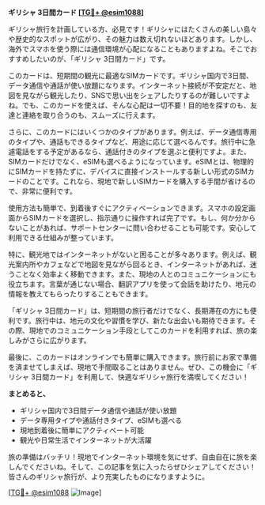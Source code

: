 **ギリシャ 3日間カード [[TG💪+ @esim1088](https://t.me/s/esim1088)]**

ギリシャ旅行を計画している方、必見です！ギリシャにはたくさんの美しい島々や歴史的なスポットが広がり、その魅力は数え切れないほどあります。しかし、海外でスマホを使う際には通信環境が心配になることもありますよね。そこでおすすめしたいのが、「ギリシャ 3日間カード」です。

このカードは、短期間の観光に最適なSIMカードです。ギリシャ国内で3日間、データ通信や通話が使い放題になります。インターネット接続が不安定だと、地図を見ながら観光したり、SNSで思い出をシェアしたりするのが難しいですよね。でも、このカードを使えば、そんな心配は一切不要！目的地を探すのも、友達と連絡を取り合うのも、スムーズに行えます。

さらに、このカードにはいくつかのタイプがあります。例えば、データ通信専用のタイプや、通話もできるタイプなど、用途に応じて選べるんです。旅行中に急遽電話をする予定があるなら、通話付きのタイプを選ぶと便利ですよ。また、SIMカードだけでなく、eSIMも選べるようになっています。eSIMとは、物理的にSIMカードを持たずに、デバイスに直接インストールする新しい形式のSIMカードのことです。これなら、現地で新しいSIMカードを購入する手間が省けるので、非常に便利です。

使用方法も簡単で、到着後すぐにアクティベーションできます。スマホの設定画面からSIMカードを選択し、指示通りに操作すれば完了です。もし、何か分からないことがあれば、サポートセンターに問い合わせることも可能です。安心して利用できる仕組みが整っています。

特に、観光地ではインターネットがないと困ることが多々あります。例えば、観光案内所やカフェなどで地図を見ながら回るとき、インターネットがあれば、迷うことなく効率よく移動できます。また、現地の人とのコミュニケーションにも役立ちます。言葉が通じない場合、翻訳アプリを使って会話を助けたり、地元の情報を教えてもらったりすることもできます。

「ギリシャ 3日間カード」は、短期間の旅行者だけでなく、長期滞在の方にも便利です。旅行中は、地元の文化や習慣を学び、新たな出会いも期待できます。その際、現地でのコミュニケーション手段としてこのカードを利用すれば、旅の楽しみがさらに広がります。

最後に、このカードはオンラインでも簡単に購入できます。旅行前にお家で準備を済ませてしまえば、現地で手間取ることはありません。ぜひ、この機会に「ギリシャ 3日間カード」を利用して、快適なギリシャ旅行を満喫してください！

**まとめると、**
- ギリシャ国内で3日間データ通信や通話が使い放題
- データ専用タイプや通話付きタイプ、eSIMも選べる
- 現地到着後に簡単にアクティベート可能
- 観光や日常生活でインターネットが大活躍

旅の準備はバッチリ！現地でインターネット環境を気にせず、自由自在に旅を楽しんでくださいね。そして、この記事を気に入ったらぜひシェアしてください！皆さんのギリシャ旅行が、より充実したものになりますように。

[[TG💪+ @esim1088](https://t.me/s/esim1088) ![Image](https://i.postimg.cc/Y0z9fWf4/image.png)]